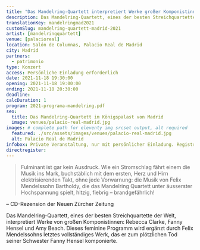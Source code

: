 ```yaml
---
title: "Das Mandelring-Quartett interpretiert Werke großer Komponistinnen"
description: Das Mandelring-Quartett, eines der besten Streichquartette der Welt, interpretiert Werke von den großen Komponistinnen Rebecca Clarke, Fanny Hensel und Amy Beach.
translationKey: mandelringmad2021
customSlug: mandelring-quartett-madrid-2021
artist: [mandelringquartett]
venue: [palacioreal]
location: Salón de Columnas, Palacio Real de Madrid
city: Madrid
partners:
  - patrimonio
type: Konzert
access: Persönliche Einladung erforderlich
date: 2021-11-18 19:30:00
opening: 2021-11-18 19:00:00
ending: 2021-11-18 20:30:00
deadline:
calcDuration: 1
program: 2021-programa-mandelring.pdf
seo:
  title: Das Mandelring-Quartett im Königspalast von Madrid
  image: venues/palacio-real-madrid.jpg
images: # complete path for eleventy img srcset output, alt required
  featured: ./src/assets/images/venues/palacio-real-madrid.jpg
  alt: Palacio Real de Madrid
infobox: Private Veranstaltung, nur mit persönlicher Einladung. Registrierte Teilnehmer erhalten zusätzlich eine Einladung per Post vom Königshaus.
directregister:
---
```


> Fulminant ist gar kein Ausdruck. Wie ein Stromschlag fährt einem die Musik ins Mark, buchstäblich mit dem ersten, Herz und Hirn elektrisierenden Takt, ohne jede Vorwarnung: die Musik von Felix Mendelssohn Bartholdy, die das Mandelring Quartett unter äusserster Hochspannung spielt, hitzig, fiebrig – brandgefährlich!

– CD-Rezension der Neuen Zürcher Zeitung

Das Mandelring-Quartett, eines der besten Streichquartette der Welt, interpretiert Werke von großen Komponistinnen: Rebecca Clarke, Fanny Hensel und Amy Beach. Dieses feminine Programm wird ergänzt durch Felix Mendelssohns letztes vollständiges Werk, das er zum plötzlichen Tod seiner Schwester Fanny Hensel komponierte.
